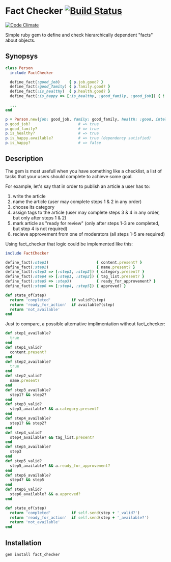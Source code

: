 # Fact Checker [![Build Status](https://secure.travis-ci.org/alexis/fact_checker.png?branch=master)](http://travis-ci.org/alexis/fact_checker)
[![Code Climate](https://codeclimate.com/github/alexis/fact_checker.png)](https://codeclimate.com/github/alexis/fact_checker)

  Simple ruby gem to define and check hierarchically dependent "facts" about objects.

## Synopsys

``` ruby
class Person
  include FactChecker

  define_fact(:good_job)    { p.job.good? }
  define_fact(:good_family) { p.family.good? }
  define_fact(:is_healthy)  { p.health.good? }
  define_fact(:is_happy => [:is_healthy, :good_family, :good_job]) { ! p.too_clever? }

  ...
end

p = Person.new(job: good_job, family: good_family, health: :good, intellect: :too_clever)
p.good_job?                     # => true
p.good_family?                  # => true
p.is_healthy?                   # => true
p.is_happy.available?           # => true (dependency satisfied)
p.is_happy?                     # => false
```

## Description

The gem is most usefull when you have something
like a checklist, a list of tasks that your users should complete to achieve some goal. 

For example, let's say that in order to publish an article a user has to:

1. write the article
2. name the article (user may complete steps 1 & 2 in any order)
3. choose its category
4. assign tags to the article (user may complete steps 3 & 4 in any order, but only after steps 1 & 2)
5. mark article as "ready for review" (only after steps 1-3 are completed, but step 4 is not required)
6. recieve approvement from one of moderators (all steps 1-5 are required)

<!--- The imporant thing here - which makes fact_checker worth its use - is that you want to display this 
checklist for users in a way that they could instantly understand which steps are completed, which
is not available yet, and which are ready for action.
This means that each step could be in 3 different states: "completed", "ready for action" and "not available".
-->

Using fact_checker that logic could be implemented like this:

```ruby
include FactChecker

define_fact(:step1)                     { content.present? }
define_fact(:step2)                     { name.present? }
define_fact(:step3 => [:step1, :step2]) { category.present? }
define_fact(:step4 => [:step1, :step2]) { tag_list.present? }
define_fact(:step5 => :step3)           { ready_for_approvement? }
define_fact(:step6 => [:step4, :step5]) { approved? }

def state_of(step)
  return 'completed'         if valid?(step)
  return 'ready_for_action'  if available?(step)
  return 'not_available'
end
```

Just to compare, a possible alternative implimentation without fact_checker:

``` ruby
def step1_available?
  true
end
def step1_valid?
  content.present?
end
def step2_available?
  true
end
def step2_valid?
  name.present?
end
def step3_available?
  step1? && step2?
end
def step3_valid?
  step3_available? && a.category.present?
end
def step4_available?
  step1? && step2?
end
def step4_valid?
  step4_available? && tag_list.present?
end
def step5_available?
  step3
end
def step5_valid?
  step5_available? && a.ready_for_approvement?
end
def step6_available?
  step4? && step5
end
def step6_valid?
  step6_available? && a.approved?
end

def state_of(step)
  return 'completed'         if self.send(step + '_valid?')
  return 'ready_for_action'  if self.send(step + '_available?')
  return 'not_available'
end
```

## Installation

    gem install fact_checker

